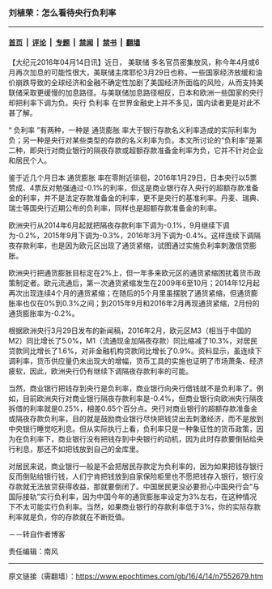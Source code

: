 ### 刘植荣：怎么看待央行负利率

---

#### [首页](../../../..?n7552679) &nbsp;|&nbsp; [评论](../../../../../epoch-comment?n7552679) &nbsp;|&nbsp; [专题](../../../../../epoch-special?n7552679) &nbsp;|&nbsp; [禁闻](../../../../../epoch-news?n7552679) &nbsp;|&nbsp; [禁书](../../../../../books?n7552679) &nbsp;|&nbsp; [翻墙](https://github.com/gfw-breaker/nogfw/blob/master/README.md?n7552679)


<div class="post_content" id="artbody" itemprop="articleBody">
 <!-- article content begin -->
 <p>
  【大纪元2016年04月14日讯】近日，
  <ok href="https://www.epochtimes.com/gb/tag/%E7%BE%8E%E8%81%94%E5%82%A8.html">
   美联储
  </ok>
  多名官员密集放风，称今年4月或6月再次加息的可能性很大，美联储主席耶伦3月29日也称，一些国家经济放缓和油价崩跌导致的全球经济和金融不确定性加剧了美国经济所面临的风险，从而支持美联储采取更缓慢的加息路径。与美联储加息路径相反，日本和欧洲一些国家的央行却把利率下调为负。央行
  <ok href="https://www.epochtimes.com/gb/tag/%E8%B4%9F%E5%88%A9%E7%8E%87.html">
   负利率
  </ok>
  在世界金融史上并不多见，国内读者更是对此不甚了解。
 </p>
 <p>
  “
  <ok href="https://www.epochtimes.com/gb/tag/%E8%B4%9F%E5%88%A9%E7%8E%87.html">
   负利率
  </ok>
  ”有两种，一种是
  <ok href="https://www.epochtimes.com/gb/tag/%E9%80%9A%E8%B4%A7%E8%86%A8%E8%83%80.html">
   通货膨胀
  </ok>
  率大于银行存款名义利率造成的实际利率为负；另一种是央行对某些类型的存款的名义利率为负。本文所讨论的“负利率”是第二种，即央行对商业银行的隔夜存款或超额存款准备金利率为负，它并不针对企业和居民个人。
 </p>
 <p>
  鉴于近几个月日本
  <ok href="https://www.epochtimes.com/gb/tag/%E9%80%9A%E8%B4%A7%E8%86%A8%E8%83%80.html">
   通货膨胀
  </ok>
  率在零附近徘徊，2016年1月29日，日本央行以5票赞成、4票反对勉强通过-0.1%的利率，但这是商业银行存入央行的超额存款准备金的利率，并不是法定存款准备金的利率，更不是央行的基准利率。丹麦、瑞典、瑞士等国央行近期公布的负利率，同样也是超额存款准备金的利率。
 </p>
 <p>
  欧洲央行从2014年6月起就把隔夜存款利率下调为-0.1%，9月继续下调为-0.2%，2015年9月下调为-0.3%，2016年3月下调为-0.4%。这样连续下调隔夜存款利率，也是因为欧元区出现了通货紧缩，试图通过实施负利率刺激信贷膨胀。
 </p>
 <p>
  欧洲央行把通货膨胀目标定在2%上，但一年多来欧元区的通货紧缩困扰着货币政策制定者。欧元流通后，第一次通货紧缩发生在2009年6至10月；2014年12月起再次出现连续4个月的通货紧缩；在随后的5个月里虽摆脱了通货紧缩，但通货膨胀率也仅在0%到0.3%之间；到2015年9月和2016年2月再现通货紧缩，2月份的通货膨胀率为-0.2%。
 </p>
 <p>
  根据欧洲央行3月29日发布的新闻稿，2016年2月，欧元区M3（相当于中国的M2）同比增长了5.0%，M1（流通现金加隔夜存款）同比缩减了10.3%，对居民贷款同比增长了1.6%，对非金融机构贷款同比增长了0.9%。资料显示，虽连续下调利率，货币供应量仍未出现大的增幅，货币工具的实施也证明了市场萧条、经济疲软，因此，欧洲央行仍有继续下调隔夜存款利率的可能。
 </p>
 <p>
  当然，商业银行把钱存到央行是负利率，商业银行向央行借钱就不是负利率了。例如，目前欧洲央行对商业银行隔夜存款利率是-0.4%，但商业银行向欧洲央行隔夜拆借的利率就是0.25%，相差0.65个百分点。央行对商业银行的超额存款准备金或隔夜存款负利率，目的就是鼓励商业银行尽快把钱贷出去刺激经济，而不是放到中央银行睡觉吃利息。但从实际执行上看，负利率只是一种象征性的货币政策，因为在负利率下，商业银行没有把钱存到中央银行的动机，因为此时存款要倒贴给央行利息，那还不如把钱放到自己的金库里。
 </p>
 <p>
  对居民来说，商业银行一般是不会把居民存款定为负利率的，因为如果把钱存银行反而倒贴给银行钱，人们宁肯把钱放到自家保险柜里也不愿把钱存入银行，银行没存款就无法放贷获得收益，那就要倒闭了。中国居民更没必要担心中国央行会“与国际接轨”实行负利率，因为中国今年的通货膨胀率设定为3%左右，在这种情况下不太可能实行负利率。当然，如果商业银行的存款利率低于3%，你的实际存款利率就是负，你的存款就在不断贬值。
 </p>
 <p>
  －－转自作者博客
 </p>
 <p>
  责任编辑：南风
 </p>
 <!-- article content end -->
 <div id="below_article_ad">
 </div>
</div>


---

原文链接（需翻墙）：https://www.epochtimes.com/gb/16/4/14/n7552679.htm
